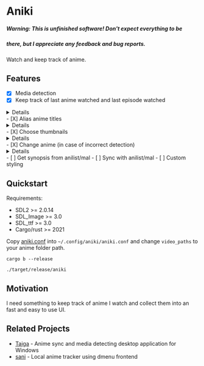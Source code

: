 
# Aniki

##### Warning: This is unfinished software! Don't expect everything to be
##### there, but I appreciate any feedback and bug reports.

Watch and keep track of anime.

## Features

- [X] Media detection
- [X] Keep track of last anime watched and last episode watched
<details>
https://github.com/Player01osu/aniki/assets/85573610/803c6a37-0258-4106-b323-df36292c2a96
</details>
- [X] Alias anime titles
<details>
https://github.com/Player01osu/aniki/assets/85573610/d99b0835-3549-43dd-b97c-adf781290025
</details>
- [X] Choose thumbnails
<details>
https://github.com/Player01osu/aniki/assets/85573610/e5585a5e-0b90-4ef9-a607-859391f83e8c
</details>
- [X] Change anime (in case of incorrect detection)
<details>
https://github.com/Player01osu/aniki/assets/85573610/6af020b4-5e06-44cd-bffe-5c7679f47f05
</details>
- [ ] Get synopsis from anilist/mal
- [ ] Sync with anilist/mal
- [ ] Custom styling

## Quickstart

Requirements:
- SDL2 >= 2.0.14
- SDL_Image >= 3.0
- SDL_ttf >= 3.0
- Cargo/rust >= 2021

Copy [aniki.conf](/aniki.conf) into `~/.config/aniki/aniki.conf` and change
`video_paths` to your anime folder path.

```console
cargo b --release
```
```console
./target/release/aniki
```

## Motivation

I need something to keep track of anime I watch and collect them into an fast
and easy to use UI.

## Related Projects

- [Taiga](https://taiga.moe/) - Anime sync and media detecting desktop application for Windows
- [sani](https://github.com/Player01osu/sani-desu) - Local anime tracker using dmenu frontend
